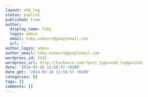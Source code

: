 ```yaml
---
layout: edd_log
status: publish
published: true
author:
  display_name: Toby
  login: admin
  email: toby.osbourn@googlemail.com
  url: ''
author_login: admin
author_email: toby.osbourn@googlemail.com
wordpress_id: 2142
wordpress_url: http://tosbourn.com/?post_type=edd_log&p=2142
date: '2014-07-16 12:58:57 +0100'
date_gmt: '2014-07-16 11:58:57 +0100'
categories: []
tags: []
comments: []
---
```


